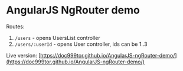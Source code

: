 # AngularJS NgRouter demo
Routes:
1. `/users` - opens UsersList controller
2. `/users/:userId` - opens User controller, ids can be 1..3

Live version: [https://doc999tor.github.io/AngularJS-ngRouter-demo/](https://doc999tor.github.io/AngularJS-ngRouter-demo/)
